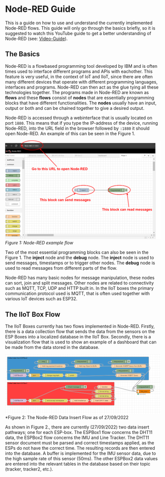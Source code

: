 # Node-RED Guide

This is a guide on how to use and understand the currently implemented Node-RED flows. This guide will only go through the basics briefly, so it is suggested to watch this YouTube guide to get a better understanding of Node-RED (see: [Video-Guide](https://www.youtube.com/watch?v=3AR432bguOY&ab_channel=OptoVideo)).

## The Basics

Node-RED is a flowbased programming tool developed by IBM and is often times used to interface different programs and APIs with eachother. This feature is very useful, in the context of IoT and IIoT, since there are often many different devices that operate with different programming languages, interfaces and programs. Node-RED can then act as the glue tying all these technologies together. The programs made in Node-RED are known as **flows** and these **flows** consist of **nodes** that are essentially programming blocks that have different functionalities. The **nodes** usually have an input, output or both and can be chained together to give a desired output.

Node-RED is accessed through a webinterface that is usually located on port `1880`. This means that if you type the IP-address of the device, running Node-RED, into the URL field in the browser followed by `:1880` it should open Node-RED. An example of this can be seen in the Figure 1.

![Figure](../figures/node-red-guide-1.png)
*Figure 1: Node-RED example flow*

Two of the most essential programming blocks can also be seen in the Figure 1. The **inject** node and the **debug** node. The **inject** node is used to send messages, timestamps or to trigger other nodes. The **debug** node is used to read messages from different parts of the flow.

Node-RED has many basic nodes for message manipulation, these nodes can sort, join and split messages. Other nodes are related to connectivity such as MQTT, TCP, UDP and HTTP built in. In the IIoT boxes the primary communication protocol used is MQTT, that is often used together with various IoT devices such as ESP32.

## The IIoT Box Flow

The IIoT Boxes currently has two flows implemented in Node-RED. Firstly, there is a data collection flow that sends the data from the sensors on the ESP Boxes into a localized database in the IIoT Box. Secondly, there is a visualization flow that is used to show an example of a dashboard that can be made from the data stored in the database.

![Figure](../figures/nodeRedDataIn_27_09.PNG)
*Figure 2: The Node-RED Data Insert Flow as of 27/09/2022

As shown in Figure 2., there are currently (27/09/2022) two data insert pathways; one for each ESP-box. The ESPBox1 flow concerns the DHT11 data, the ESPBox2 flow concerns the IMU and Line Tracker. The DHT11 sensor document must be parsed and correct timestamps applied, as the ESPs do not have the correct time. The resulting records are then entered into the database. A buffer is implemented for the IMU sensor data, due to the high sample rate of this sensor (50ms). The other ESPBox2 data values are entered into the relevant tables in the database based on their topic (tracker, tracker2, etc.). 
